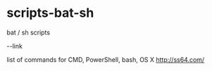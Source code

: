 # scripts-bat-sh
bat / sh scripts 

--link

list of commands for CMD, PowerShell, bash, OS X
http://ss64.com/
